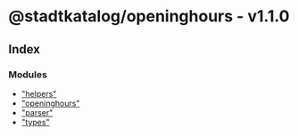 
# @stadtkatalog/openinghours - v1.1.0

## Index

### Modules

* ["helpers"](modules/_helpers_.md)
* ["openinghours"](modules/_openinghours_.md)
* ["parser"](modules/_parser_.md)
* ["types"](modules/_types_.md)
